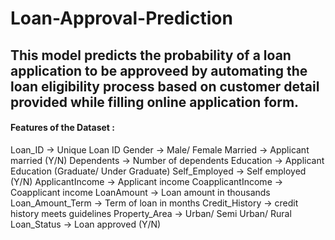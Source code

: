 # Loan-Approval-Prediction

## This model predicts the probability of a loan application to be approveed by automating the loan eligibility process based on customer detail provided while filling online application form.

#### Features of the Dataset :

Loan_ID ->	Unique Loan ID
Gender ->	Male/ Female
Married ->	Applicant married (Y/N)
Dependents ->	Number of dependents
Education ->	Applicant Education (Graduate/ Under Graduate)
Self_Employed ->	Self employed (Y/N)
ApplicantIncome ->	Applicant income
CoapplicantIncome ->	Coapplicant income
LoanAmount ->	Loan amount in thousands
Loan_Amount_Term ->	Term of loan in months
Credit_History ->	credit history meets guidelines
Property_Area ->	Urban/ Semi Urban/ Rural
Loan_Status ->	Loan approved (Y/N)
